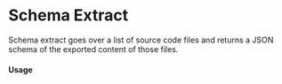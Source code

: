 # Schema Extract


Schema extract goes over a list of source code files and returns a JSON schema of the exported content of those files.

#### Usage

